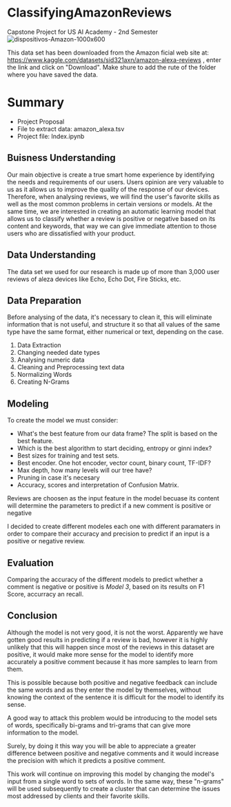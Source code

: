 # ClassifyingAmazonReviews
Capstone Project for US AI Academy - 2nd Semester
![dispositivos-Amazon-1000x600](https://user-images.githubusercontent.com/115184790/230679282-a9425c5d-b25e-4ed9-ba10-263e788d3d25.jpg)

This data set has been downloaded from the Amazon ficial web site at: https://www.kaggle.com/datasets/sid321axn/amazon-alexa-reviews , enter the link and click on "Download". Make shure to add the rute of the folder where you have saved the data. 

# Summary
- Project Proposal
- File to extract data: amazon_alexa.tsv
- Project file: Index.ipynb

## Buisness Understanding
Our main objective is create a true smart home experience by identifying the needs and requirements of our users.
Users opinion are very valuable to us as it allows us to improve the quality of the response of our devices.
Therefore, when analysing reviews, we will find the user's favorite skills as well as the most common problems in certain 
versions or models.
At the same time, we are interested in creating an automatic learning model that allows us to classify whether a review is positive or negative based on its content and keywords, that way we can give immediate attention to those users who are dissatisfied with your product.

## Data Understanding
The data set we used for our research is made up of more than 3,000 user reviews of aleza devices like Echo, Echo Dot, Fire 
Sticks, etc.

## Data Preparation
Before analysing of the data, it's necessary to clean it, this will eliminate information that is not useful, and structure it so that all values of the same type have the same format, either numerical or text, depending on the case.

1) Data Extraction
2) Changing needed date types
3) Analysing numeric data
4) Cleaning and Preprocessing text data
5) Normalizing Words
6) Creating N-Grams

## Modeling
To create the model we must consider: 
    
 - What's the best feature from our data frame? The split is based on the best feature.
 - Which is the best algorithm to start deciding, entropy or ginni index?
 - Best sizes for training and test sets.
 - Best encoder. One hot encoder, vector count, binary count, TF-IDF?
 - Max depth, how many levels will our tree have? 
 - Pruning in case it's necesary
 - Accuracy, scores and interpretation of Confusion Matrix. 

Reviews are choosen as the input feature in the model becuase its content will determine the parameters to predict if a new comment is positive or negative 

I decided to create different modeles each one with different paramaters in order to compare their accuracy and precision to predict if an input is a positive or negative review. 

## Evaluation
Comparing the accuracy of the different models to predict whether a comment is negative or positive is *Model 3*, based on its results on F1 Score, accurracy an recall. 

## Conclusion
Although the model is not very good, it is not the worst. Apparently we have gotten good results in predicting if a review is bad, however it is highly unlikely that this will happen since most of the reviews in this dataset are positive, it would make more sense for the model to identify more accurately a positive comment because it has more samples to learn from them.

This is possible because both positive and negative feedback can include the same words and as they enter the model by themselves, without knowing the context of the sentence it is difficult for the model to identify its sense.

A good way to attack this problem would be introducing to the model sets of words, specifically bi-grams and tri-grams that can give more information to the model.

Surely, by doing it this way you will be able to appreciate a greater difference between positive and negative comments and it would increase the precision with which it predicts a positive comment.

This work will continue on improving this model by changing the model's input from a single word to sets of words. In the same way, these "n-grams" will be used subsequently to create a cluster that can determine the issues most addressed by clients and their favorite skills.
